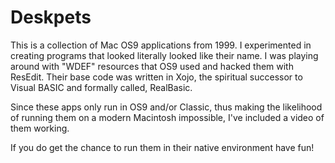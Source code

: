 # Deskpets
This is a collection of Mac OS9 applications from 1999.  I experimented in creating programs that looked literally looked like their name.  I was playing around with "WDEF" resources that OS9 used and hacked them with ResEdit.  Their base code was written in Xojo, the spiritual successor to Visual BASIC and formally called, RealBasic.  

Since these apps only run in OS9 and/or Classic, thus making the likelihood of running them on a modern Macintosh impossible, I've included a video of them working.

If you do get the chance to run them in their native environment have fun!


